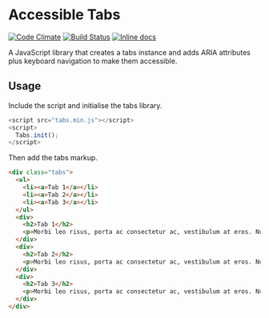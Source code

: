 # Accessible Tabs

[![Code Climate](https://codeclimate.com/github/oliverfarrell/accessible-tabs/badges/gpa.svg)](https://codeclimate.com/github/oliverfarrell/accessible-tabs) [![Build Status](https://travis-ci.org/oliverfarrell/accessible-tabs.svg)](https://travis-ci.org/oliverfarrell/accessible-tabs) [![Inline docs](http://inch-ci.org/github/oliverfarrell/accessible-tabs.svg?branch=master)](http://inch-ci.org/github/oliverfarrell/accessible-tabs)

A JavaScript library that creates a tabs instance and adds ARIA attributes plus keyboard navigation to make them accessible.

## Usage

Include the script and initialise the tabs library.
```javascript
<script src="tabs.min.js"></script>
<script>
  Tabs.init();
</script>
```

Then add the tabs markup.
```html
<div class="tabs">
  <ul>
    <li><a>Tab 1</a></li>
    <li><a>Tab 2</a></li>
    <li><a>Tab 3</a></li>
  </ul>
  <div>
    <h2>Tab 1</h2>
    <p>Morbi leo risus, porta ac consectetur ac, vestibulum at eros. Nullam id dolor id nibh ultricies vehicula ut id elit. Aenean lacinia bibendum nulla sed consectetur. Maecenas faucibus mollis interdum.</p>
  </div>
  <div>
    <h2>Tab 2</h2>
    <p>Morbi leo risus, porta ac consectetur ac, vestibulum at eros. Nullam id dolor id nibh ultricies vehicula ut id elit. Aenean lacinia bibendum nulla sed consectetur. Maecenas faucibus mollis interdum.</p>
  </div>
  <div>
    <h2>Tab 3</h2>
    <p>Morbi leo risus, porta ac consectetur ac, vestibulum at eros. Nullam id dolor id nibh ultricies vehicula ut id elit. Aenean lacinia bibendum nulla sed consectetur. Maecenas faucibus mollis interdum.</p>
  </div>
</div>
```
